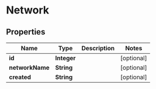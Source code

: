 

# Network

## Properties

Name | Type | Description | Notes
------------ | ------------- | ------------- | -------------
**id** | **Integer** |  |  [optional]
**networkName** | **String** |  |  [optional]
**created** | **String** |  |  [optional]




